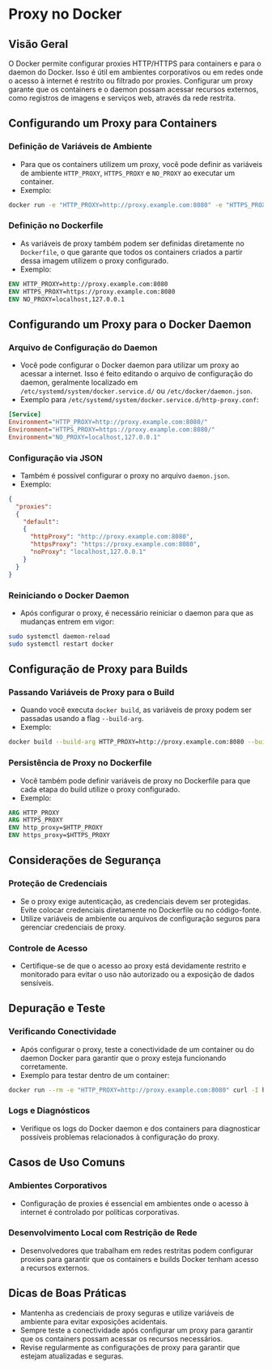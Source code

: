 
# Proxy no Docker

## Visão Geral
O Docker permite configurar proxies HTTP/HTTPS para containers e para o daemon do Docker. Isso é útil em ambientes corporativos ou em redes onde o acesso à internet é restrito ou filtrado por proxies. Configurar um proxy garante que os containers e o daemon possam acessar recursos externos, como registros de imagens e serviços web, através da rede restrita.

## Configurando um Proxy para Containers

### Definição de Variáveis de Ambiente
- Para que os containers utilizem um proxy, você pode definir as variáveis de ambiente `HTTP_PROXY`, `HTTPS_PROXY` e `NO_PROXY` ao executar um container.
- Exemplo:

```bash
docker run -e "HTTP_PROXY=http://proxy.example.com:8080" -e "HTTPS_PROXY=https://proxy.example.com:8080" -e "NO_PROXY=localhost,127.0.0.1" nginx
```

### Definição no Dockerfile
- As variáveis de proxy também podem ser definidas diretamente no `Dockerfile`, o que garante que todos os containers criados a partir dessa imagem utilizem o proxy configurado.
- Exemplo:

```Dockerfile
ENV HTTP_PROXY=http://proxy.example.com:8080
ENV HTTPS_PROXY=https://proxy.example.com:8080
ENV NO_PROXY=localhost,127.0.0.1
```

## Configurando um Proxy para o Docker Daemon

### Arquivo de Configuração do Daemon
- Você pode configurar o Docker daemon para utilizar um proxy ao acessar a internet. Isso é feito editando o arquivo de configuração do daemon, geralmente localizado em `/etc/systemd/system/docker.service.d/` ou `/etc/docker/daemon.json`.
- Exemplo para `/etc/systemd/system/docker.service.d/http-proxy.conf`:

```ini
[Service]
Environment="HTTP_PROXY=http://proxy.example.com:8080/"
Environment="HTTPS_PROXY=https://proxy.example.com:8080/"
Environment="NO_PROXY=localhost,127.0.0.1"
```

### Configuração via JSON
- Também é possível configurar o proxy no arquivo `daemon.json`.
- Exemplo:

```json
{
  "proxies":
  {
    "default":
    {
      "httpProxy": "http://proxy.example.com:8080",
      "httpsProxy": "https://proxy.example.com:8080",
      "noProxy": "localhost,127.0.0.1"
    }
  }
}
```

### Reiniciando o Docker Daemon
- Após configurar o proxy, é necessário reiniciar o daemon para que as mudanças entrem em vigor:

```bash
sudo systemctl daemon-reload
sudo systemctl restart docker
```

## Configuração de Proxy para Builds

### Passando Variáveis de Proxy para o Build
- Quando você executa `docker build`, as variáveis de proxy podem ser passadas usando a flag `--build-arg`.
- Exemplo:

```bash
docker build --build-arg HTTP_PROXY=http://proxy.example.com:8080 --build-arg HTTPS_PROXY=https://proxy.example.com:8080 -t minha-imagem .
```

### Persistência de Proxy no Dockerfile
- Você também pode definir variáveis de proxy no Dockerfile para que cada etapa do build utilize o proxy configurado.
- Exemplo:

```Dockerfile
ARG HTTP_PROXY
ARG HTTPS_PROXY
ENV http_proxy=$HTTP_PROXY
ENV https_proxy=$HTTPS_PROXY
```

## Considerações de Segurança

### Proteção de Credenciais
- Se o proxy exige autenticação, as credenciais devem ser protegidas. Evite colocar credenciais diretamente no Dockerfile ou no código-fonte.
- Utilize variáveis de ambiente ou arquivos de configuração seguros para gerenciar credenciais de proxy.

### Controle de Acesso
- Certifique-se de que o acesso ao proxy está devidamente restrito e monitorado para evitar o uso não autorizado ou a exposição de dados sensíveis.

## Depuração e Teste

### Verificando Conectividade
- Após configurar o proxy, teste a conectividade de um container ou do daemon Docker para garantir que o proxy esteja funcionando corretamente.
- Exemplo para testar dentro de um container:

```bash
docker run --rm -e "HTTP_PROXY=http://proxy.example.com:8080" curl -I http://www.google.com
```

### Logs e Diagnósticos
- Verifique os logs do Docker daemon e dos containers para diagnosticar possíveis problemas relacionados à configuração do proxy.

## Casos de Uso Comuns

### Ambientes Corporativos
- Configuração de proxies é essencial em ambientes onde o acesso à internet é controlado por políticas corporativas.

### Desenvolvimento Local com Restrição de Rede
- Desenvolvedores que trabalham em redes restritas podem configurar proxies para garantir que os containers e builds Docker tenham acesso a recursos externos.

## Dicas de Boas Práticas
- Mantenha as credenciais de proxy seguras e utilize variáveis de ambiente para evitar exposições acidentais.
- Sempre teste a conectividade após configurar um proxy para garantir que os containers possam acessar os recursos necessários.
- Revise regularmente as configurações de proxy para garantir que estejam atualizadas e seguras.
